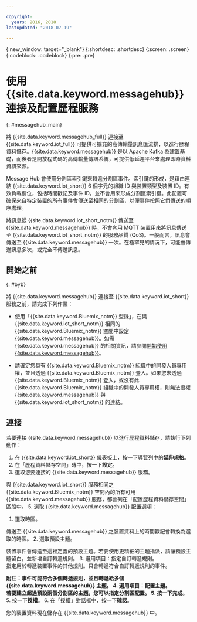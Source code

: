 ```yaml
---

copyright:
  years: 2016, 2018
lastupdated: "2018-07-19"

---
```


{:new_window: target="\_blank"}
{:shortdesc: .shortdesc}
{:screen: .screen}
{:codeblock: .codeblock}
{:pre: .pre}

# 使用 {{site.data.keyword.messagehub}} 連接及配置歷程服務  
{: #messagehub_main}

將 {{site.data.keyword.messagehub_full}} 連接至 {{site.data.keyword.iot_full}} 可提供可擴充的高傳輸量訊息匯流排，以進行歷程資料儲存。{{site.data.keyword.messagehub}} 是以 Apache Kafka 為建置基礎，而後者是開放程式碼的高傳輸量傳訊系統，可提供低延遲平台來處理即時資料資訊來源。

Message Hub 會使用分割區索引鍵來轉遞分割區事件。索引鍵的形成，是藉由連結 {{site.data.keyword.iot_short}} 6 個字元的組織 ID 與裝置類型及裝置 ID。有效負載欄位，包括時間戳記及事件 ID，並不會用來形成分割區索引鍵。此配置可確保來自特定裝置的所有事件會傳送至相同的分割區，以便事件按照它們傳送的順序處理。 

將訊息從 {{site.data.keyword.iot_short_notm}} 傳送至 {{site.data.keyword.messagehub}} 時，不會套用 MQTT 裝置用來將訊息傳送至 {{site.data.keyword.iot_short_notm}} 的服務品質 (QoS)。一般而言，訊息會傳送至 {{site.data.keyword.messagehub}} 一次。在極罕見的情況下，可能會傳送訊息多次，或完全不傳送訊息。

## 開始之前  
{: #byb}

將 {{site.data.keyword.messagehub}} 連接至 {{site.data.keyword.iot_short}} 服務之前，請完成下列作業：

- 使用「{{site.data.keyword.Bluemix_notm}} 型錄」，在與 {{site.data.keyword.iot_short_notm}} 相同的 {{site.data.keyword.Bluemix_notm}} 空間中設定 {{site.data.keyword.messagehub}}。如需 {{site.data.keyword.messagehub}} 的相關資訊，請參閱[開始使用 {{site.data.keyword.messagehub}}](https://console.{DomainName}/docs/services/MessageHub/index.html)。

- 請確定您具有 {{site.data.keyword.Bluemix_notm}} 組織中的開發人員專用權，並且透過 {{site.data.keyword.Bluemix_notm}} 登入。如果您未透過 {{site.data.keyword.Bluemix_notm}} 登入，或沒有此 {{site.data.keyword.Bluemix_notm}} 組織中的開發人員專用權，則無法授權 {{site.data.keyword.messagehub}} 與 {{site.data.keyword.iot_short_notm}} 的連結。


## 連接

若要連接 {{site.data.keyword.messagehub}} 以進行歷程資料儲存，請執行下列動作：

1. 在 {{site.data.keyword.iot_short}} 儀表板上，按一下導覽列中的**延伸規格**。
2. 在「歷程資料儲存空間」磚中，按一下**設定**。
4. 選取您要連接的 {{site.data.keyword.messagehub}} 服務。
  
與 {{site.data.keyword.iot_short}} 服務相同之 {{site.data.keyword.Bluemix_notm}} 空間內的所有可用 {{site.data.keyword.messagehub}} 服務，都會列在「配置歷程資料儲存空間」區段中。
5. 選取 {{site.data.keyword.messagehub}} 配置選項：
 1. 選取時區。
   
傳送至 {{site.data.keyword.messagehub}} 之裝置資料上的時間戳記會轉換為選取的時區。
 2. 選取預設主題。
   
裝置事件會傳送至這裡定義的預設主題。若要使用更精細的主題指派，請讓預設主題留白，並新增自訂轉遞規則。
 3. 選用項目：指定自訂轉遞規則。  
指定用於轉遞裝置事件的其他規則。只會轉遞符合自訂轉遞規則的事件。  
   
 **附註：**事件可能符合多個轉遞規則，並且轉遞給多個 {{site.data.keyword.messagehub}} 主題。
 4. 選用項目：配置主題。  
若要建立超過預設兩個分割區的主題，您可以指定分割區配置。
 5. 按一下**完成**。
5. 按一下**授權**。
6. 在「授權」對話框中，按一下**確認**。

您的裝置資料現在儲存在 {{site.data.keyword.messagehub}} 中。
